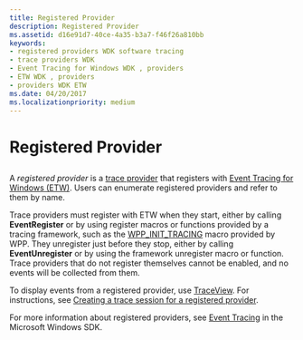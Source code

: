 ```yaml
---
title: Registered Provider
description: Registered Provider
ms.assetid: d16e91d7-40ce-4a35-b3a7-f46f26a810bb
keywords:
- registered providers WDK software tracing
- trace providers WDK
- Event Tracing for Windows WDK , providers
- ETW WDK , providers
- providers WDK ETW
ms.date: 04/20/2017
ms.localizationpriority: medium
---
```


# Registered Provider

## <span id="ddk_registered_provider_tools"></span><span id="DDK_REGISTERED_PROVIDER_TOOLS"></span>

A *registered provider* is a [trace provider](trace-provider.md) that registers with [Event Tracing for Windows (ETW)](event-tracing-for-windows--etw-.md). Users can enumerate registered providers and refer to them by name.

Trace providers must register with ETW when they start, either by calling **EventRegister** or by using register macros or functions provided by a tracing framework, such as the [WPP\_INIT\_TRACING](https://msdn.microsoft.com/library/windows/hardware/ff556191) macro provided by WPP. They unregister just before they stop, either by calling **EventUnregister** or by using the framework unregister macro or function. Trace providers that do not register themselves cannot be enabled, and no events will be collected from them.

To display events from a registered provider, use [TraceView](traceview.md). For instructions, see [Creating a trace session for a registered provider](creating-a-trace-session-for-a-registered-provider.md).

For more information about registered providers, see [Event Tracing](https://msdn.microsoft.com/library/windows/desktop/bb968803) in the Microsoft Windows SDK.
